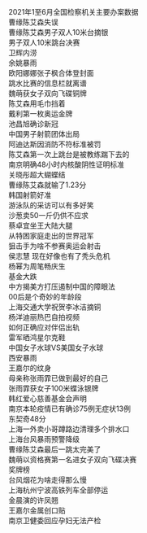 2021年1至6月全国检察机关主要办案数据  
曹缘陈艾森失误  
曹缘陈艾森男子双人10米台摘银  
男子双人10米跳台决赛  
卫辉内涝  
余姚暴雨  
欧阳娜娜张子枫合体登封面  
跳水比赛的信息栏就离谱  
魏萌获女子双向飞碟铜牌  
陈艾森用毛巾挡着  
戴利第一枚奥运金牌  
池昌旭确诊新冠  
中国男子射箭团体出局  
阿迪达斯因消防不符标准被罚  
陈艾森第一次上跳台是被教练踹下去的  
南京明确48小时内核酸阴性证明标准  
关晓彤超大蝴蝶结  
曹缘陈艾森就输了1.23分  
韩国射箭好准  
游泳队的采访可以有多好笑  
沙葱卖50一斤仍供不应求  
蔡卓宜坐王大陆大腿  
从特困家庭走出的世界冠军  
狙击手为啥不参赛奥运会射击  
侯志慧 现在好像也有了秃头危机  
杨幂为周笔畅庆生  
基金大跌  
中方揭美方打压遏制中国的障眼法  
00后是个奇妙的年龄段  
上海交通大学祝贺李冰洁摘铜  
杨洋迪丽热巴自拍视频  
如何正确应对伴侣出轨  
雷军晒鸿星尔克鞋  
中国女子水球VS美国女子水球  
西安暴雨  
王嘉尔的纹身  
母亲称张雨霏已做到最好的自己  
张雨霏获女子100米蝶泳银牌  
韩红爱心慈善基金会声明  
南京本轮疫情已有确诊75例无症状13例  
东契奇48分  
上海一外卖小哥蹲路边清理多个排水口  
上海台风暴雨预警降级  
曹缘陈艾森最后一跳太完美了  
魏萌以资格赛第一名进女子双向飞碟决赛  
奖牌榜  
台风烟花为啥走得那么慢  
上海杭州宁波高铁列车全部停运  
金晨演的许凤翘  
王嘉尔金属创口贴  
南京卫健委回应孕妇无法产检  
